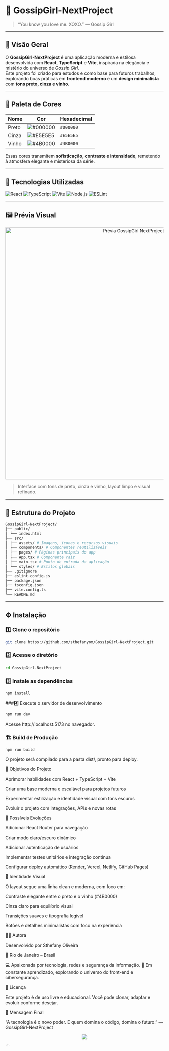 # 💋 GossipGirl-NextProject

> “You know you love me. XOXO.” — Gossip Girl  

---

## 🖤 Visão Geral

O **GossipGirl-NextProject** é uma aplicação moderna e estilosa desenvolvida com **React**, **TypeScript** e **Vite**, inspirada na elegância e mistério do universo de *Gossip Girl*.  
Este projeto foi criado para estudos e como base para futuros trabalhos, explorando boas práticas em **frontend moderno** e um **design minimalista** com **tons preto, cinza e vinho**.

---

## 🎨 Paleta de Cores  

| Nome     | Cor     | Hexadecimal |
|-----------|----------|--------------|
| Preto     | ![#000000](https://via.placeholder.com/15/000000/000000?text=+) | `#000000` |
| Cinza     | ![#E5E5E5](https://via.placeholder.com/15/E5E5E5/000000?text=+) | `#E5E5E5` |
| Vinho     | ![#4B0000](https://via.placeholder.com/15/4B0000/000000?text=+) | `#4B0000` |

Essas cores transmitem **sofisticação, contraste e intensidade**, remetendo à atmosfera elegante e misteriosa da série.

---

## 🧩 Tecnologias Utilizadas  

<p align="left">
  <img src="https://img.shields.io/badge/React-20232A?style=for-the-badge&logo=react&logoColor=61DAFB" alt="React" />
  <img src="https://img.shields.io/badge/TypeScript-007ACC?style=for-the-badge&logo=typescript&logoColor=white" alt="TypeScript" />
  <img src="https://img.shields.io/badge/Vite-646CFF?style=for-the-badge&logo=vite&logoColor=white" alt="Vite" />
  <img src="https://img.shields.io/badge/Node.js-5FA04E?style=for-the-badge&logo=node.js&logoColor=white" alt="Node.js" />
  <img src="https://img.shields.io/badge/ESLint-4B32C3?style=for-the-badge&logo=eslint&logoColor=white" alt="ESLint" />
</p>

---

## 🖼️ Prévia Visual  

<p align="center">
  <img src="https://i.imgur.com/v6QBCJs.gif" alt="Prévia GossipGirl NextProject" width="800"/>
</p>

> Interface com tons de preto, cinza e vinho, layout limpo e visual refinado.

---

## 📂 Estrutura do Projeto  
```bash
GossipGirl-NextProject/
├── public/
│ └── index.html
├── src/
│ ├── assets/ # Imagens, ícones e recursos visuais
│ ├── components/ # Componentes reutilizáveis
│ ├── pages/ # Páginas principais do app
│ ├── App.tsx # Componente raiz
│ ├── main.tsx # Ponto de entrada da aplicação
│ └── styles/ # Estilos globais
├── .gitignore
├── eslint.config.js
├── package.json
├── tsconfig.json
├── vite.config.ts
└── README.md
```
---

## ⚙️ Instalação  

### 1️⃣ Clone o repositório  
```bash
git clone https://github.com/sthefanyom/GossipGirl-NextProject.git
```
### 2️⃣ Acesse o diretório
```bash
cd GossipGirl-NextProject
```
### 3️⃣ Instale as dependências
```bash
npm install
```
###4️⃣ Execute o servidor de desenvolvimento
```bash
npm run dev
```

Acesse http://localhost:5173
 no navegador.

### 🏗️ Build de Produção
```bash
npm run build
```

O projeto será compilado para a pasta dist/, pronto para deploy.


🧠 Objetivos do Projeto

Aprimorar habilidades com React + TypeScript + Vite

Criar uma base moderna e escalável para projetos futuros

Experimentar estilização e identidade visual com tons escuros

Evoluir o projeto com integrações, APIs e novas rotas


🚀 Possíveis Evoluções

Adicionar React Router para navegação

Criar modo claro/escuro dinâmico

Adicionar autenticação de usuários

Implementar testes unitários e integração contínua

Configurar deploy automático (Render, Vercel, Netlify, GitHub Pages)


💅 Identidade Visual

O layout segue uma linha clean e moderna, com foco em:

Contraste elegante entre o preto e o vinho (#4B0000)

Cinza claro para equilíbrio visual

Transições suaves e tipografia legível

Botões e detalhes minimalistas com foco na experiência


👩‍💻 Autora

Desenvolvido por Sthefany Oliveira

📍 Rio de Janeiro – Brasil

💻 Apaixonada por tecnologia, redes e segurança da informação.
🎯 Em constante aprendizado, explorando o universo do front-end e cibersegurança.


📜 Licença

Este projeto é de uso livre e educacional.
Você pode clonar, adaptar e evoluir conforme desejar.

🖤 Mensagem Final

“A tecnologia é o novo poder. E quem domina o código, domina o futuro.”
— GossipGirl-NextProject

<p align="center"> <img src="https://img.shields.io/badge/Made%20with%20❤️%20by-Sthefany%20Oliveira-4B0000?style=for-the-badge" /> </p> ```